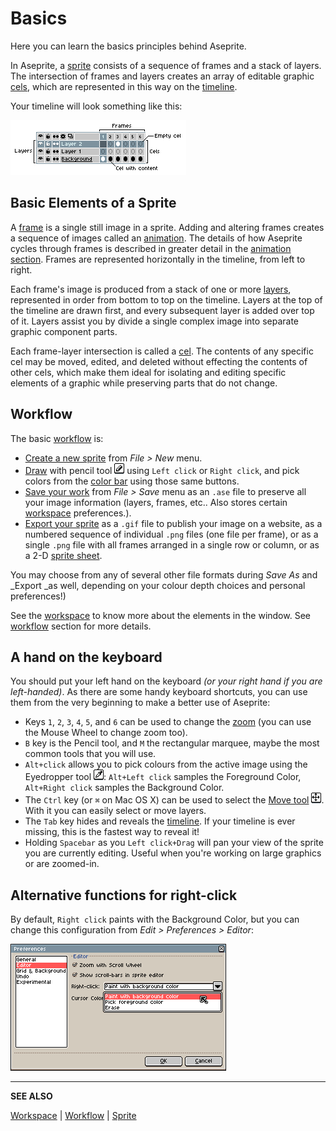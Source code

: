 # Basics

Here you can learn the basics principles behind Aseprite.

In Aseprite, a [sprite](sprite.md) consists of a sequence of frames and a stack of layers. The intersection of frames and layers creates an array of editable graphic [cels](cel.md), which are represented in this way on the [timeline](timeline.md).

Your timeline will look something like this:

_![Timeline Overview](sprite/sprite-components.png)_


## Basic Elements of a Sprite

A [frame](frames.md) is a single still image in a sprite. Adding and altering frames creates a sequence of images called an [animation](animation.md). The details of how Aseprite cycles through frames is described in greater detail in the [animation section](animation.md). Frames are represented horizontally in the timeline, from left to right.

Each frame's image is produced from a stack of one or more [layers](layers.md), represented in order from bottom to top on the timeline. Layers at the top of the timeline are drawn first, and every subsequent layer is added over top of it. Layers assist you by divide a single complex image into separate graphic component parts.

Each frame-layer intersection is called a [cel](cel.md). The contents of any specific cel may be moved, edited, and deleted without effecting the contents of other cels, which make them ideal for isolating and editing specific elements of a graphic while preserving parts that do not change.

## Workflow

The basic [workflow](workflow.md) is:

* [Create a new sprite](new-sprite.md) from *File > New* menu.
* [Draw](drawing.md) with pencil tool ![Pencil Tool Icon](tools/pencil-tool.png) using
  `Left click` or `Right click`, and pick colors from the
  [color bar](color-bar.md) using those same buttons.
* [Save your work](save.md) from *File > Save* menu as an
  `.ase` file to preserve all your image information (layers, frames,
  etc.. Also stores certain [workspace](workspace.md) preferences.).
* [Export your sprite](exporting.md) as a `.gif` file to publish your image on a
  website, as a numbered sequence of individual `.png` files (one file per frame), or as a single `.png` file with all frames arranged in a single row or column, or as a 2-D [sprite sheet](sprite-sheet.md). 

 You may choose from any of several other file formats during _Save As_ and _Export _as well, depending on your colour depth choices and personal preferences!)

See the [workspace](workspace.md) to know more about the elements
in the window. See [workflow](workflow.md) section for more details.

## A hand on the keyboard

You should put your left hand on the keyboard *(or your right hand if
you are left-handed)*. As there are some handy keyboard shortcuts, you
can use them from the very beginning to make a better use of Aseprite:

* Keys `1`, `2`, `3`, `4`, `5`, and `6` can be used to change the [zoom](zoom.md)
  (you can use the Mouse Wheel to change zoom too).
* `B` key is the Pencil tool, and `M` the rectangular marquee, maybe the
  most common tools that you will use.
* `Alt+click` allows you to pick colours from the active image using the Eyedropper tool ![Eyedropper Tool Icon](tools/eyedropper-tool.png):
  `Alt+Left click` samples the Foreground Color,
  `Alt+Right click` samples the Background Color.
* The `Ctrl` key (or `⌘` on Mac OS X) can be used to select the [Move tool](move-tool.md) ![Move Tool Icon](tools/move-tool.png).
  With it you can easily select or move layers.
* The `Tab` key hides and reveals the [timeline](timeline.md). If your timeline is ever missing, this is the fastest way to reveal it!
* Holding `Spacebar` as you `Left click+Drag` will pan your view of the sprite you are currently editing. Useful when you're working on large graphics or are zoomed-in.

## Alternative functions for right-click

By default, `Right click` paints with the Background Color,
but you can change this configuration from *Edit > Preferences > Editor*:

![Right-click Preferences](basics/pref.png)

---

**SEE ALSO**

[Workspace](workspace.md) |
[Workflow](workflow.md) |
[Sprite](sprite.md)
